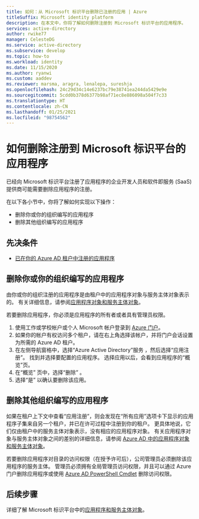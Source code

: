 ```yaml
---
title: 如何：从 Microsoft 标识平台删除已注册的应用 | Azure
titleSuffix: Microsoft identity platform
description: 在本文中，你将了解如何删除注册到 Microsoft 标识平台的应用程序。
services: active-directory
author: rwike77
manager: CelesteDG
ms.service: active-directory
ms.subservice: develop
ms.topic: how-to
ms.workload: identity
ms.date: 11/15/2020
ms.author: ryanwi
ms.custom: aaddev
ms.reviewer: marsma, aragra, lenalepa, sureshja
ms.openlocfilehash: 24c29d34c14e6237bc79e38741ea244da5429e9e
ms.sourcegitcommit: 5cdd0b378d6377b98af71ec8e886098a504f7c33
ms.translationtype: HT
ms.contentlocale: zh-CN
ms.lasthandoff: 01/25/2021
ms.locfileid: "98754562"
---
```

# <a name="how-to-remove-an-application-registered-with-the-microsoft-identity-platform"></a>如何删除注册到 Microsoft 标识平台的应用程序

已经向 Microsoft 标识平台注册了应用程序的企业开发人员和软件即服务 (SaaS) 提供商可能需要删除应用程序的注册。

在以下各小节中，你将了解如何实现以下操作：

* 删除你或你的组织编写的应用程序
* 删除其他组织编写的应用程序

## <a name="prerequisites"></a>先决条件

* [已在你的 Azure AD 租户中注册的应用程序](quickstart-register-app.md)

## <a name="remove-an-application-authored-by-you-or-your-organization"></a>删除你或你的组织编写的应用程序

由你或你的组织注册的应用程序是由租户中的应用程序对象与服务主体对象表示的。 有关详细信息，请参阅[应用程序对象和服务主体对象](./app-objects-and-service-principals.md)。

若要删除应用程序，你必须是应用程序的所有者或者具有管理员权限。

1. 使用工作或学校帐户或个人 Microsoft 帐户登录到 <a href="https://portal.azure.com/" target="_blank">Azure 门户<span class="docon docon-navigate-external x-hidden-focus"></span></a>。
1. 如果你的帐户有权访问多个租户，请在右上角选择该帐户，并将门户会话设置为所需的 Azure AD 租户。
1. 在左侧导航窗格中，选择“Azure Active Directory”服务  ，然后选择“应用注册”。  找到并选择要配置的应用程序。 选择应用以后，会看到应用程序的“概览”页。 
1. 在“概览”  页中，选择“删除”  。
1. 选择“是”  以确认要删除该应用。

## <a name="remove-an-application-authored-by-another-organization"></a>删除其他组织编写的应用程序

如果在租户上下文中查看“应用注册”，则会发现在“所有应用”选项卡下显示的应用程序子集来自另一个租户，并已在许可过程中注册到你的租户。   更具体地说，它们仅由租户中的服务主体对象表示，没有相应的应用程序对象。 有关应用程序对象与服务主体对象之间的差别的详细信息，请参阅 [Azure AD 中的应用程序对象和服务主体对象](./app-objects-and-service-principals.md)。

若要删除应用程序对目录的访问权限（在授予许可后），公司管理员必须删除该应用程序的服务主体。 管理员必须拥有全局管理员访问权限，并且可以通过 Azure 门户删除应用程序或使用 [Azure AD PowerShell Cmdlet](/previous-versions/azure/jj151815(v=azure.100)) 删除访问权限。

## <a name="next-steps"></a>后续步骤

详细了解 Microsoft 标识平台中的[应用程序和服务主体对象](app-objects-and-service-principals.md)。
